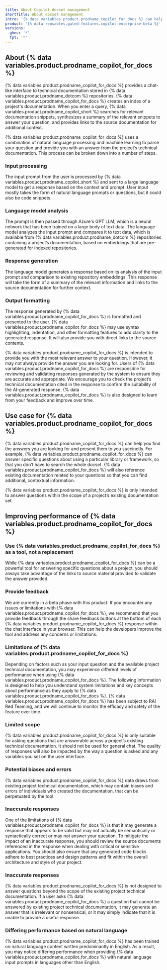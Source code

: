 ```yaml
---
title: About Copilot docset management
shortTitle: About docset management
intro: '{% data variables.product.prodname_copilot_for_docs %} can help you by providing a chat-based interface between you and specific docsets. You can ask questions within the scope of a given docset, and receive answers in synthesized summaries.'
product: '{% data reusables.gated-features.copilot-enterprise-beta %}'
versions:
  ghec: '*'
  fpt: '*'
---
```


## About {% data variables.product.prodname_copilot_for_docs %}

{% data variables.product.prodname_copilot_for_docs %} provides a chat-like interface to technical documentation stored in {% data variables.product.prodname_dotcom %} repositories. {% data variables.product.prodname_copilot_for_docs %} creates an index of a project's documentation. When you enter a query, {% data variables.product.prodname_copilot_short %} searches for relevant documentation snippets, synthesizes a summary of the relevant snippets to answer your question, and provides links to the source documentation for additional context.

{% data variables.product.prodname_copilot_for_docs %} uses a combination of natural language processing and machine learning to parse your question and provide you with an answer from the project’s technical documentation. This process can be broken down into a number of steps.

### Input processing

The input prompt from the user is processed by {% data variables.product.prodname_copilot_short %} and sent to a large language model to get a response based on the context and prompt. User input mostly takes the form of natural language prompts or questions, but it could also be code snippets.

### Language model analysis

The prompt is then passed through Azure's GPT LLM, which is a neural network that has been trained on a large body of text data. The language model analyzes the input prompt and compares it to text data, which is available from {% data variables.product.prodname_dotcom %} repositories containing a project’s documentation, based on embeddings that are pre-generated for indexed repositories.

### Response generation

The language model generates a response based on its analysis of the input prompt and comparison to existing repository embeddings. This response will take the form of a summary of the relevant information and links to the source documentation for further context.

### Output formatting

The response generated by {% data variables.product.prodname_copilot_for_docs %} is formatted and presented to the user. {% data variables.product.prodname_copilot_for_docs %} may use syntax highlighting, indentation, and other formatting features to add clarity to the generated response. It will also provide you with direct links to the source contents.

{% data variables.product.prodname_copilot_for_docs %} is intended to provide you with the most relevant answer to your question. However, it may not always provide the answer you are looking for. Users of {% data variables.product.prodname_copilot_for_docs %} are responsible for reviewing and validating responses generated by the system to ensure they are accurate and appropriate. We encourage you to check the project’s technical documentation cited in the response to confirm the suitability of the AI-generated response. {% data variables.product.prodname_copilot_for_docs %} is also designed to learn from your feedback and improve over time.

## Use case for {% data variables.product.prodname_copilot_for_docs %}

{% data variables.product.prodname_copilot_for_docs %} can help you find the answers you are looking for and present them to you succinctly. For example, {% data variables.product.prodname_copilot_for_docs %} can answer specific questions about using a particular library or framework, so that you don’t have to search the whole docset. {% data variables.product.prodname_copilot_for_docs %} will also reference existing documentation related to your questions so that you can find additional, contextual information.

{% data variables.product.prodname_copilot_for_docs %} is only intended to answer questions within the scope of a project’s existing documentation set.

## Improving performance of {% data variables.product.prodname_copilot_for_docs %}

### Use {% data variables.product.prodname_copilot_for_docs %} as a tool, not a replacement

While {% data variables.product.prodname_copilot_for_docs %} can be a powerful tool for answering specific questions about a project, you should always take advantage of the links to source material provided to validate the answer provided.

### Provide feedback

We are currently in a beta phase with this product. If you encounter any issues or limitations with {% data variables.product.prodname_copilot_for_docs %}, we recommend that you provide feedback through the share feedback buttons at the bottom of each {% data variables.product.prodname_copilot_for_docs %} response within the chat interface in your browser. This can help the developers improve the tool and address any concerns or limitations.

### Limitations of {% data variables.product.prodname_copilot_for_docs %}

Depending on factors such as your input question and the available project technical documentation, you may experience different levels of performance when using {% data variables.product.prodname_copilot_for_docs %}. The following information is designed to help you understand system limitations and key concepts about performance as they apply to {% data variables.product.prodname_copilot_for_docs %}. {% data variables.product.prodname_copilot_for_docs %} has been subject to RAI Red Teaming, and we will continue to monitor the efficacy and safety of the feature over time.

### Limited scope

{% data variables.product.prodname_copilot_for_docs %} is only suitable for asking questions that are answerable across a project’s existing technical documentation. It should not be used for general chat. The quality of responses will also be impacted by the way a question is asked and any variables you set on the user interface.

### Potential biases and errors

{% data variables.product.prodname_copilot_for_docs %} data draws from existing project technical documentation, which may contain biases and errors of individuals who created the documentation, that can be perpetuated by the tool.

### Inaccurate responses

One of the limitations of {% data variables.product.prodname_copilot_for_docs %} is that it may generate a response that appears to be valid but may not actually be semantically or syntactically correct or may not answer your question. To mitigate the impact of an inaccurate response, you should review the source documents referenced in the response when dealing with critical or sensitive applications. You should also ensure that any generated code blocks adhere to best practices and design patterns and fit within the overall architecture and style of your project.

### Inaccurate responses

{% data variables.product.prodname_copilot_for_docs %} is not designed to answer questions beyond the scope of the existing project technical documentation. If a user asks {% data variables.product.prodname_copilot_for_docs %} a question that cannot be answered by existing project technical documentation, it may generate an answer that is irrelevant or nonsensical, or it may simply indicate that it is unable to provide a useful response.

### Differing performance based on natural language

{% data variables.product.prodname_copilot_for_docs %} has been trained on natural language content written predominantly in English. As a result, you may notice differing performance when providing {% data variables.product.prodname_copilot_for_docs %} with natural language input prompts in languages other than English.
